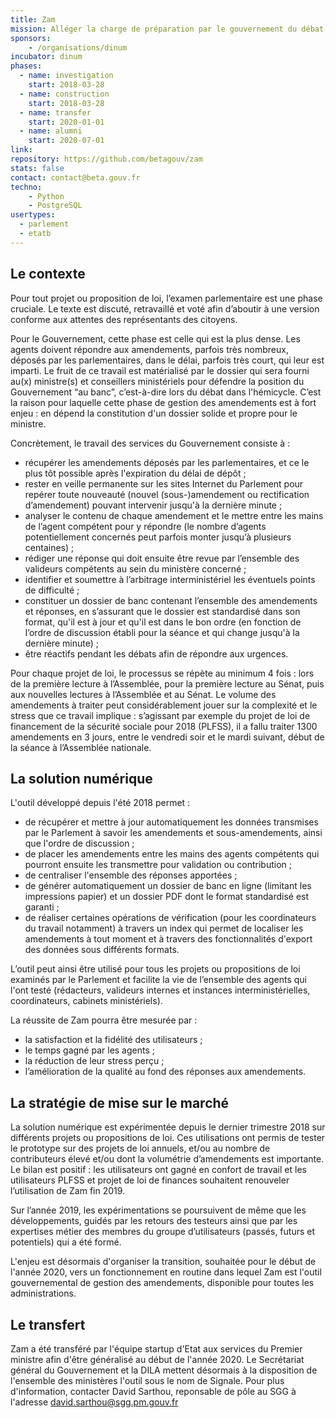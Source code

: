 ```yaml
---
title: Zam
mission: Alléger la charge de préparation par le gouvernement du débat parlementaire.
sponsors:
    - /organisations/dinum
incubator: dinum
phases:
  - name: investigation
    start: 2018-03-28
  - name: construction
    start: 2018-03-28
  - name: transfer
    start: 2020-01-01
  - name: alumni
    start: 2020-07-01
link:
repository: https://github.com/betagouv/zam
stats: false
contact: contact@beta.gouv.fr
techno:
    - Python
    - PostgreSQL
usertypes:
  - parlement
  - etatb
---
```


## Le contexte

Pour tout projet ou proposition de loi, l’examen parlementaire est une phase cruciale. Le texte est discuté, retravaillé et voté afin d’aboutir à une version conforme aux attentes des représentants des citoyens.

Pour le Gouvernement, cette phase est celle qui est la plus dense. Les agents doivent répondre aux amendements, parfois très nombreux, déposés par les parlementaires, dans le délai, parfois très court, qui leur est imparti. Le fruit de ce travail est matérialisé par le dossier qui sera fourni au(x) ministre(s) et conseillers ministériels pour défendre la position du Gouvernement “au banc”, c’est-à-dire lors du débat dans l'hémicycle. C’est la raison pour laquelle cette phase de gestion des amendements est à fort enjeu : en dépend la constitution d'un dossier solide et propre pour le ministre.

Concrètement, le travail des services du Gouvernement consiste à :
- récupérer les amendements déposés par les parlementaires, et ce le plus tôt possible après l'expiration du délai de dépôt ;
- rester en veille permanente sur les sites Internet du Parlement pour repérer toute nouveauté (nouvel (sous-)amendement ou rectification d’amendement) pouvant intervenir jusqu'à la dernière minute ;
- analyser le contenu de chaque amendement et le mettre entre les mains de l’agent compétent pour y répondre (le nombre d’agents potentiellement concernés peut parfois monter jusqu’à plusieurs centaines) ;
- rédiger une réponse qui doit ensuite être revue par l’ensemble des valideurs compétents au sein du ministère concerné ;
- identifier et soumettre à l’arbitrage interministériel les éventuels points de difficulté ;
- constituer un dossier de banc contenant l’ensemble des amendements et réponses, en s’assurant que le dossier est standardisé dans son format, qu'il est à jour et qu'il est dans le bon ordre (en fonction de l’ordre de discussion établi pour la séance et qui change jusqu'à la dernière minute) ;
- être réactifs pendant les débats afin de répondre aux urgences.

Pour chaque projet de loi, le processus se répète au minimum 4 fois : lors de la première lecture à l’Assemblée, pour la première lecture au Sénat, puis aux nouvelles lectures à l’Assemblée et au Sénat. Le volume des amendements à traiter peut considérablement jouer sur la complexité et le stress que ce travail implique : s’agissant par exemple du projet de loi de financement de la sécurité sociale pour 2018 (PLFSS), il a fallu traiter 1300 amendements en 3 jours, entre le vendredi soir et le mardi suivant, début de la séance à l’Assemblée nationale.

## La solution numérique

L'outil développé depuis l'été 2018 permet :
- de récupérer et mettre à jour automatiquement les données transmises par le Parlement à savoir les amendements et sous-amendements, ainsi que l'ordre de discussion ;
- de placer les amendements entre les mains des agents compétents qui pourront ensuite les transmettre pour validation ou contribution ;
- de centraliser l'ensemble des réponses apportées ;
- de générer automatiquement un dossier de banc en ligne (limitant les impressions papier) et un dossier PDF dont le format standardisé est garanti ;
- de réaliser certaines opérations de vérification (pour les coordinateurs du travail notamment) à travers un index qui permet de localiser les amendements à tout moment et à travers des fonctionnalités d'export des données sous différents formats.

L’outil peut ainsi être utilisé pour tous les projets ou propositions de loi examinés par le Parlement et facilite la vie de l’ensemble des agents qui l'ont testé (rédacteurs, valideurs internes et instances interministérielles, coordinateurs, cabinets ministériels).

La réussite de Zam pourra être mesurée par :
- la satisfaction et la fidélité des utilisateurs ;
- le temps gagné par les agents ;
- la réduction de leur stress perçu ;
- l’amélioration de la qualité au fond des réponses aux amendements.

## La stratégie de mise sur le marché

La solution numérique est expérimentée depuis le dernier trimestre 2018 sur différents projets ou propositions de loi. Ces utilisations ont permis de tester le prototype sur des projets de loi annuels, et/ou au nombre de contributeurs élevé et/ou dont la volumétrie d’amendements est importante. Le bilan est positif : les utilisateurs ont gagné en confort de travail et les utilisateurs PLFSS et projet de loi de finances souhaitent renouveler l’utilisation de Zam fin 2019.

Sur l’année 2019, les expérimentations se poursuivent de même que les développements, guidés par les retours des testeurs ainsi que par les expertises métier des membres du groupe d’utilisateurs (passés, futurs et potentiels) qui a été formé.

L'enjeu est désormais d'organiser la transition, souhaitée pour le début de l'année 2020, vers un fonctionnement en routine dans lequel Zam est l'outil gouvernemental de gestion des amendements, disponible pour toutes les administrations.

## Le transfert

Zam a été transféré par l'équipe startup d'Etat aux services du Premier ministre afin d'être généralisé au début de l'année 2020. Le Secrétariat général du Gouvernement et la DILA mettent désormais à la disposition de l'ensemble des ministères l'outil sous le nom de Signale. Pour plus d'information, contacter David Sarthou, reponsable de pôle au SGG à l'adresse david.sarthou@sgg.pm.gouv.fr
